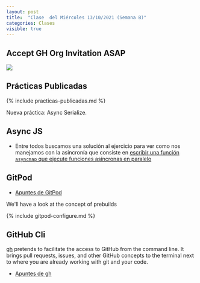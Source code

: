 ```yaml
---
layout: post
title:  "Clase  del Miércoles 13/10/2021 (Semana B)"
categories: Clases
visible: true
---
```



## Accept GH Org Invitation ASAP

![]({{site.baseurl}}/assets/images/pending-invitations.png)

## Prácticas Publicadas

{% include practicas-publicadas.md %}

Nueva práctica: Async Serialize.

## Async JS

* Entre todos buscamos una solución al ejercicio para ver como nos manejamos con la asincronía que consiste en [escribir una función `asyncmap` que ejecute funciones asíncronas en paralelo]({{site.baseurl}}/practicas/07p7-t2-asyncmap.html)

## GitPod

* [Apuntes de GitPod]({{site.baseurl}}/tema1-introduccion/gitpod)

We'll have a look at the concept of prebuilds

{% include gitpod-configure.md %}


## GitHub Cli

[gh](https://cli.github.com/manual/) pretends to facilitate the access to GitHub from the command line. It brings pull requests, issues, and other GitHub concepts to the terminal next to where you are already working with git and your code.

* [Apuntes de gh]({{site.baseurl}}/tema1-introduccion/gh)

